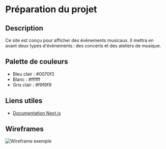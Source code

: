 # Préparation du projet

## Description
Ce site est conçu pour afficher des évènements musicaux. Il mettra en avant deux types d'évènements : des concerts et des ateliers de musique.

## Palette de couleurs
- Bleu clair : #0070f3
- Blanc : #ffffff
- Gris clair : #f9f9f9

## Liens utiles
- [Documentation Next.js](https://nextjs.org/docs)

## Wireframes
![Wireframe exemple](lien-ou-description)
